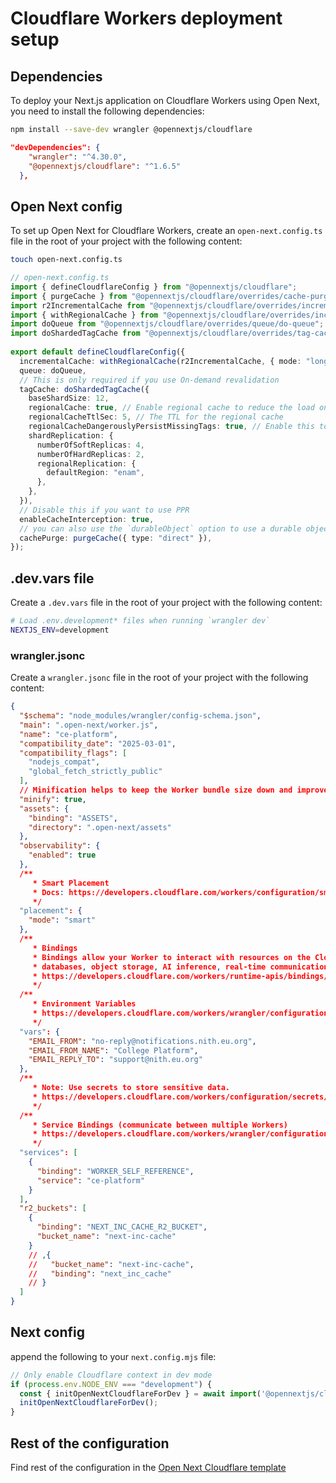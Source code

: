 # Cloudflare Workers deployment setup

## Dependencies

To deploy your Next.js application on Cloudflare Workers using Open Next, you need to install the following dependencies:

```bash
npm install --save-dev wrangler @opennextjs/cloudflare
```

```json
"devDependencies": {
    "wrangler": "^4.30.0",
    "@opennextjs/cloudflare": "^1.6.5"
  },
```

## Open Next config

To set up Open Next for Cloudflare Workers, create an `open-next.config.ts` file in the root of your project with the following content:

```bash
touch open-next.config.ts
```

```ts
// open-next.config.ts
import { defineCloudflareConfig } from "@opennextjs/cloudflare";
import { purgeCache } from "@opennextjs/cloudflare/overrides/cache-purge/index";
import r2IncrementalCache from "@opennextjs/cloudflare/overrides/incremental-cache/r2-incremental-cache";
import { withRegionalCache } from "@opennextjs/cloudflare/overrides/incremental-cache/regional-cache";
import doQueue from "@opennextjs/cloudflare/overrides/queue/do-queue";
import doShardedTagCache from "@opennextjs/cloudflare/overrides/tag-cache/do-sharded-tag-cache";
 
export default defineCloudflareConfig({
  incrementalCache: withRegionalCache(r2IncrementalCache, { mode: "long-lived" }),
  queue: doQueue,
  // This is only required if you use On-demand revalidation
  tagCache: doShardedTagCache({
    baseShardSize: 12,
    regionalCache: true, // Enable regional cache to reduce the load on the DOs
    regionalCacheTtlSec: 5, // The TTL for the regional cache
    regionalCacheDangerouslyPersistMissingTags: true, // Enable this to persist missing tags in the regional cache
    shardReplication: {
      numberOfSoftReplicas: 4,
      numberOfHardReplicas: 2,
      regionalReplication: {
        defaultRegion: "enam",
      },
    },
  }),
  // Disable this if you want to use PPR
  enableCacheInterception: true,
  // you can also use the `durableObject` option to use a durable object as a cache purge
  cachePurge: purgeCache({ type: "direct" }),
});
```

## .dev.vars file

Create a `.dev.vars` file in the root of your project with the following content:

```bash
# Load .env.development* files when running `wrangler dev`
NEXTJS_ENV=development
```

### wrangler.jsonc

Create a `wrangler.jsonc` file in the root of your project with the following content:

```json
{
  "$schema": "node_modules/wrangler/config-schema.json",
  "main": ".open-next/worker.js",
  "name": "ce-platform",
  "compatibility_date": "2025-03-01",
  "compatibility_flags": [
    "nodejs_compat",
    "global_fetch_strictly_public"
  ],
  // Minification helps to keep the Worker bundle size down and improve start up time.
  "minify": true,
  "assets": {
    "binding": "ASSETS",
    "directory": ".open-next/assets"
  },
  "observability": {
    "enabled": true
  },
  /**
     * Smart Placement
     * Docs: https://developers.cloudflare.com/workers/configuration/smart-placement/#smart-placement
     */
  "placement": {
    "mode": "smart"
  },
  /**
     * Bindings
     * Bindings allow your Worker to interact with resources on the Cloudflare Developer Platform, including
     * databases, object storage, AI inference, real-time communication and more.
     * https://developers.cloudflare.com/workers/runtime-apis/bindings/
     */
  /**
     * Environment Variables
     * https://developers.cloudflare.com/workers/wrangler/configuration/#environment-variables
     */
  "vars": {
    "EMAIL_FROM": "no-reply@notifications.nith.eu.org",
    "EMAIL_FROM_NAME": "College Platform",
    "EMAIL_REPLY_TO": "support@nith.eu.org"
  },
  /**
     * Note: Use secrets to store sensitive data.
     * https://developers.cloudflare.com/workers/configuration/secrets/
     */
  /**
     * Service Bindings (communicate between multiple Workers)
     * https://developers.cloudflare.com/workers/wrangler/configuration/#service-bindings
     */
  "services": [
    {
      "binding": "WORKER_SELF_REFERENCE",
      "service": "ce-platform"
    }
  ],
  "r2_buckets": [
    {
      "binding": "NEXT_INC_CACHE_R2_BUCKET",
      "bucket_name": "next-inc-cache"
    }
    // ,{
    //   "bucket_name": "next-inc-cache",
    //   "binding": "next_inc_cache"
    // }
  ]
}
```

## Next config

append the following to your `next.config.mjs` file:

```ts
// Only enable Cloudflare context in dev mode
if (process.env.NODE_ENV === "development") {
  const { initOpenNextCloudflareForDev } = await import('@opennextjs/cloudflare');
  initOpenNextCloudflareForDev();
}
```

## Rest of the configuration

Find rest of the configuration in the [Open Next Cloudflare template](https://github.com/LubomirGeorgiev/cloudflare-workers-nextjs-saas-template)
